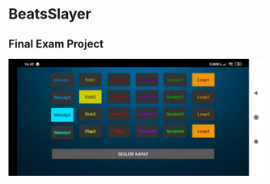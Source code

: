 # BeatsSlayer
## Final Exam Project

![banner](https://github.com/tolgasozbir/BeatsSlayer/blob/main/ss.jpeg)
